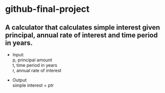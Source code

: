 # github-final-project

## A calculator that calculates simple interest given principal, annual rate of interest and time period in years.

* Input:  
   p, principal amount  
   t, time period in years  
   r, annual rate of interest
  
* Output  
   simple interest = p*t*r

